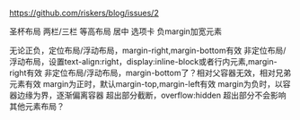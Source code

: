 https://github.com/riskers/blog/issues/2

圣杯布局 两栏/三栏
等高布局
居中
选项卡
负margin加宽元素


无论正负，定位布局/浮动布局，margin-right,margin-bottom有效
         非定位布局/浮动布局，设置text-align:right，display:inline-block或者行内元素,margin-right有效
         非定位布局/浮动布局，margin-bottom了？相对父容器无效，相对兄弟元素有效
margin为正时，默认margin-top,margin-left有效
margin为负时，以容器边缘为界，逐渐偏离容器
             超出部分截断，overflow:hidden
             超出部分不会影响其他元素布局？